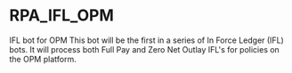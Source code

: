 # RPA_IFL_OPM
IFL bot for OPM
This bot will be the first in a series of In Force Ledger (IFL) bots. It will process both Full Pay and Zero Net Outlay IFL's for policies on the OPM platform.
